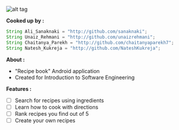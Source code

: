 ![alt tag](http://i.imgur.com/8B1ZxHJ.png)
</br>

<strong>Cooked up by :</strong>
```java
String Ali_Sanaknaki = "http://github.com/sanaknaki";
String Unaiz_Rehmani = "http://github.com/unaizrehmani";
String Chaitanya_Parekh = "http://github.com/chaitanyaparekh7";
String Natesh_Kukreja = "http://github.com/NateshKukreja";
```

<strong>About :</strong>

- "Recipe book" Android application
- Created for Introduction to Software Engineering

<strong>Features :</strong>
- [ ] Search for recipes using ingredients
- [ ] Learn how to cook with directions
- [ ] Rank recipes you find out of 5
- [ ] Create your own recipes
